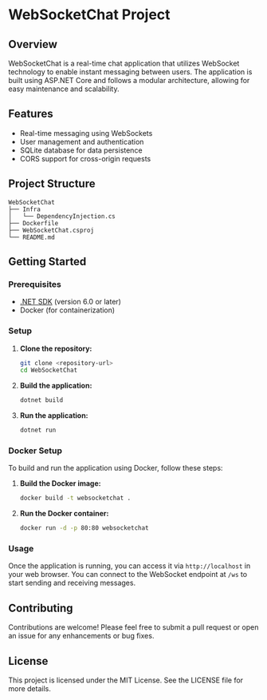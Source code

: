 # WebSocketChat Project

## Overview
WebSocketChat is a real-time chat application that utilizes WebSocket technology to enable instant messaging between users. The application is built using ASP.NET Core and follows a modular architecture, allowing for easy maintenance and scalability.

## Features
- Real-time messaging using WebSockets
- User management and authentication
- SQLite database for data persistence
- CORS support for cross-origin requests

## Project Structure
```
WebSocketChat
├── Infra
│   └── DependencyInjection.cs
├── Dockerfile
├── WebSocketChat.csproj
└── README.md
```

## Getting Started

### Prerequisites
- [.NET SDK](https://dotnet.microsoft.com/download) (version 6.0 or later)
- Docker (for containerization)

### Setup

1. **Clone the repository:**
   ```bash
   git clone <repository-url>
   cd WebSocketChat
   ```

2. **Build the application:**
   ```bash
   dotnet build
   ```

3. **Run the application:**
   ```bash
   dotnet run
   ```

### Docker Setup

To build and run the application using Docker, follow these steps:

1. **Build the Docker image:**
   ```bash
   docker build -t websocketchat .
   ```

2. **Run the Docker container:**
   ```bash
   docker run -d -p 80:80 websocketchat
   ```

### Usage
Once the application is running, you can access it via `http://localhost` in your web browser. You can connect to the WebSocket endpoint at `/ws` to start sending and receiving messages.

## Contributing
Contributions are welcome! Please feel free to submit a pull request or open an issue for any enhancements or bug fixes.

## License
This project is licensed under the MIT License. See the LICENSE file for more details.
